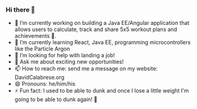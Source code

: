 ### Hi there 👋

<!-- **davidtcalabrese/davidtcalabrese** is a ✨ _special_ ✨ repository because its `README.md` (this file) appears on your GitHub profile. -->

- 🔭 I’m currently working on building a Java EE/Angular application that allows users to calculate, track and share 5x5 workout plans and achievements 💪. 
- 🌱 I’m currently learning React, Java EE, programming microcontrollers like the Particle Argon
- 🤔 I’m looking for help with landing a job!
- 💬 Ask me about exciting new opportunities! 
- 📫 How to reach me: send me a message on my website: DavidCalabrese.org
- 😄 Pronouns: he/him/his
- ⚡ Fun fact: I used to be able to dunk and once I lose a little weight I'm going to be able to dunk again! 🏀 
